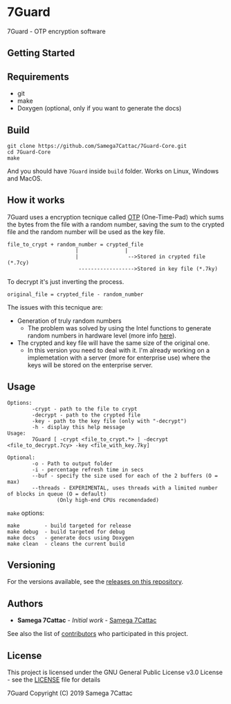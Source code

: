 # 7Guard
7Guard - OTP encryption software

## Getting Started

## Requirements
- git
- make
- Doxygen (optional, only if you want to generate the docs)

## Build

```
git clone https://github.com/Samega7Cattac/7Guard-Core.git
cd 7Guard-Core
make
```
And you should have `7Guard` inside `build` folder.
Works on Linux, Windows and MacOS.

## How it works

7Guard uses a encryption tecnique called [OTP](https://en.wikipedia.org/wiki/One-time_pad) (One-Time-Pad) which sums the bytes from the file with a random number, saving the sum to the crypted file and the random number will be used as the key file.

```
file_to_crypt + random_number = crypted_file
                      |               |
                      |                -->Stored in crypted file (*.7cy)
                       ------------------>Stored in key file (*.7ky)
```

To decrypt it's just inverting the process.

```
original_file = crypted_file - random_number
```

The issues with this tecnique are:
- Generation of truly random numbers
  - The problem was solved by using the Intel functions to generate random numbers in hardware level (more info [here](https://en.wikipedia.org/wiki/RdRand)).
- The crypted and key file will have the same size of the original one.
  - In this version you need to deal with it. I'm already working on a implemetation with a server (more for enterprise use) where the keys will be stored on the enterprise server.

## Usage

```
Options:
        -crypt - path to the file to crypt
        -decrypt - path to the crypted file
        -key - path to the key file (only with "-decrypt")
        -h - display this help message
Usage:
        7Guard [ -crypt <file_to_crypt.*> | -decrypt <file_to_decrypt.7cy> -key <file_with_key.7ky]

Optional:
        -o - Path to output folder
        -i - percentage refresh time in secs
        --buf - specify the size used for each of the 2 buffers (O = max)
        --threads - EXPERIMENTAL, uses threads with a limited number of blocks in queue (O = default)
                (Only high-end CPUs recomendaded)
```

`make` options:
```
make        - build targeted for release
make debug  - build targeted for debug
make docs   - generate docs using Doxygen
make clean  - cleans the current build
```

## Versioning

For the versions available, see the [releases on this repository](https://github.com/Samega7Cattac/7Guard-Core/releases). 

## Authors

* **Samega 7Cattac** - *Initial work* - [Samega 7Cattac](https://github.com/Samega7Cattac)

See also the list of [contributors](https://github.com/Samega7Cattac/7Guard-Core/graphs/contributors) who participated in this project.

## License

This project is licensed under the GNU General Public License v3.0 License - see the [LICENSE](LICENSE) file for details


7Guard Copyright (C) 2019 Samega 7Cattac
